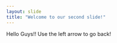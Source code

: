 ```yaml
---
layout: slide
title: "Welcome to our second slide!"
---
```

Hello Guys!!
Use the left arrow to go back!
